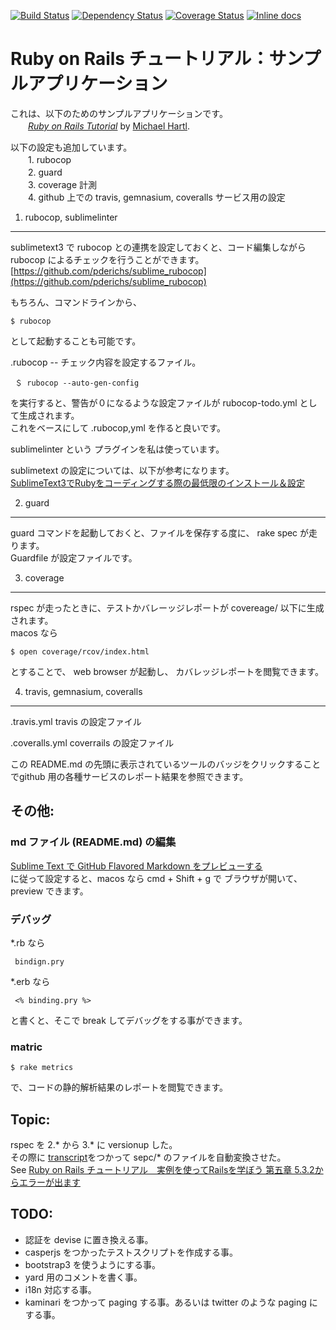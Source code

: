 [![Build Status](https://travis-ci.org/katoy/sample_app_rails4.svg?branch=master)](https://travis-ci.org/katoy/sample_app_rails4)
[![Dependency Status](https://gemnasium.com/katoy/sample_app_rails4.svg)](https://gemnasium.com/katoy/sample_app_rails4)
[![Coverage Status](https://coveralls.io/repos/katoy/sample_app_rails4/badge.png)](https://coveralls.io/r/katoy/sample_app_rails4)
[![Inline docs](http://inch-ci.org/github/katoy/sample_app_rails4.svg?branch=master)](http://inch-ci.org/github/katoy/sample_app_rails4)

# Ruby on Rails チュートリアル：サンプルアプリケーション

これは、以下のためのサンプルアプリケーションです。  
　　[*Ruby on Rails Tutorial*](http://railstutorial.jp/) by [Michael Hartl](http://michaelhartl.com/).

以下の設定も追加しています。  
　　1. rubocop  
　　2. guard  
　　3. coverage 計測  
　　4. github 上での  travis, gemnasium, coveralls  サービス用の設定  

1. rubocop, sublimelinter
---------------------------

sublimetext3 で rubocop との連携を設定しておくと、コード編集しながら  rubocop  によるチェックを行うことができます。  
[https://github.com/pderichs/sublime_rubocop](https://github.com/pderichs/sublime_rubocop)  
  
もちろん、コマンドラインから、

    $ rubocop

 として起動することも可能です。  

 .rubocop  -- チェック内容を設定するファイル。  

     ＄ rubocop --auto-gen-config

  を実行すると、警告が０になるような設定ファイルが rubocop-todo.yml として生成されます。  
  これをベースにして .rubocop,yml を作ると良いです。  

sublimelinter という プラグインを私は使っています。

sublimetext の設定については、以下が参考になります。  
[SublimeText3でRubyをコーディングする際の最低限のインストール＆設定](http://tigawa.github.io/blog/2014/03/09/st3-win-ruby/)


2. guard
-------

guard コマンドを起動しておくと、ファイルを保存する度に、 rake spec が走ります。  
Guardfile が設定ファイルです。  

3. coverage 
----------

rspec が走ったときに、テストかバレーッジレポートが covereage/ 以下に生成されます。  
macos なら

    $ open coverage/rcov/index.html

 とすることで、 web browser が起動し、 カバレッジレポートを閲覧できます。


4. travis, gemnasium, coveralls
-------------------------------

.travis.yml     travis の設定ファイル  

.coveralls.yml  coverrails の設定ファイル  

この README.md の先頭に表示されているツールのバッジをクリックすることでgithub 用の各種サービスのレポート結果を参照できます。  

## その他:

### md ファイル (README.md) の編集
[Sublime Text で GitHub Flavored Markdown をプレビューする](http://rarihoma.s601.xrea.com/post-2013-11-23-01)  
に従って設定すると、macos なら cmd + Shift + g で ブラウザが開いて、 preview できます。  

### デバッグ

 *.rb なら

     bindign.pry
 
 *.erb なら
 
     <% binding.pry %>
 
 と書くと、そこで break してデバッグをする事ができます。

### matric

    $ rake metrics

 で、コードの静的解析結果のレポートを閲覧できます。
 

## Topic:

rspec を 2.* から 3.* に versionup した。  
その際に [transcript](https://github.com/yujinakayama/transpec](https://github.com/yujinakayama/transpec))をつかって sepc/* のファイルを自動変換させた。  
See [Ruby on Rails チュートリアル　実例を使ってRailsを学ぼう 第五章 5.3.2からエラーが出ます](https://teratail.com/questions/2813)  

## TODO:

- 認証を devise に置き換える事。
- casperjs をつかったテストスクリプトを作成する事。
- bootstrap3 を使うようにする事。
- yard 用のコメントを書く事。
- i18n 対応する事。
- kaminari をつかって paging する事。あるいは twitter のような paging にする事。

